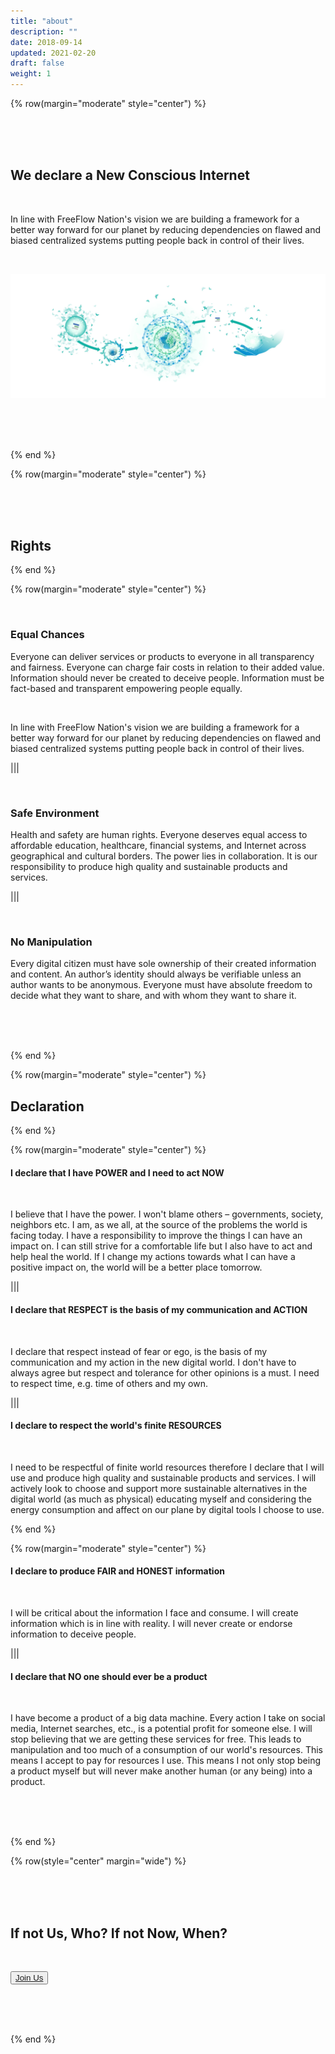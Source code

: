 ```yaml
---
title: "about"
description: ""
date: 2018-09-14
updated: 2021-02-20
draft: false
weight: 1
---
```


<!-- section 1 (step 1) -->

{% row(margin="moderate" style="center") %}

<br>
<br>
<br>

## We declare a New Conscious Internet

<br>

In line with FreeFlow Nation's vision we are building a framework for a better way forward for our planet by reducing dependencies on flawed and biased centralized systems putting people back in control of their lives.

<br>

![about_declaration](about_declaration.jpg)

<br>
<br>
<br>

{% end %}

<!-- section 2 (step 2) -->

{% row(margin="moderate" style="center") %}

<br>
<br>
<br>

## Rights

{% end %}

{% row(margin="moderate" style="center") %}

<br>

### Equal Chances

Everyone can deliver services or products to everyone in all transparency and fairness. Everyone can charge fair costs in relation to their added value. Information should never be created to deceive people. Information must be fact-based and transparent empowering people equally.

<br>

In line with FreeFlow Nation's vision we are building a framework for a better way forward for our planet by reducing dependencies on flawed and biased centralized systems putting people back in control of their lives.

|||

<br>

### Safe Environment

Health and safety are human rights. Everyone deserves equal access to affordable education, healthcare, financial systems, and Internet across geographical and cultural borders. The power lies in collaboration. It is our responsibility to produce high quality and sustainable products and services.

|||

<br>

### No Manipulation

Every digital citizen must have sole ownership of their created information and content. An author’s identity should always be verifiable unless an author wants to be anonymous. Everyone must have absolute freedom to decide what they want to share, and with whom they want to share it.

<br>
<br>
<br>

{% end %}

<!-- section 3 (step 3) -->

{% row(margin="moderate" style="center") %}

## Declaration

{% end %}

{% row(margin="moderate" style="center") %}

#### I declare that I have POWER and I need to act NOW

<br/>

I believe that I have the power.
I won't blame others – governments, society, neighbors etc.
I am, as we all, at the source of the problems the world is facing today.
I have a responsibility to improve the things I can have an impact on.
I can still strive for a comfortable life but I also have to act and help heal the world. If I change my actions towards what I can have a positive impact on, the world will be a better place tomorrow.

|||

#### I declare that RESPECT is the basis of my communication and ACTION

<br/>

I declare that respect instead of fear or ego, is the basis of my communication and my action in the new digital world.
I don't have to always agree but respect and tolerance for other opinions is a must.
I need to respect time, e.g. time of others and my own.

|||

#### I declare to respect the world's finite RESOURCES

<br/>

I need to be respectful of finite world resources therefore I declare that I will use and produce high quality and sustainable products and services.​​​​​​​ 
I will actively look to choose and support more sustainable alternatives in the digital world (as much as physical) educating myself and considering the energy consumption and affect on our plane by digital tools I choose to use.

{% end %}


{% row(margin="moderate" style="center") %}

#### I declare to produce FAIR and HONEST information

<br/>

I will be critical about the information I face and consume. 
I will create information which is in line with reality.
I will never create or endorse information to deceive people.

|||

#### I declare that NO one should ever be a product

<br/>

I have become a product of a big data machine. Every action I take on social media, Internet searches, etc., is a potential profit for someone else. 
I will stop believing that we are getting these services for free. This leads to manipulation and too much of a consumption of our world's resources.
This means I accept to pay for resources I use.
This means I not only stop being a product myself but will never make another human (or any being) into a product.

<br/>
<br/>
<br/>

{% end %}

<!-- section 3 (cta) -->

{% row(style="center" margin="wide") %}

<br>
<br>
<br>

## If not Us, Who? If not Now, When?

<br>

<button>[Join Us](mailto:info@threefold.io)</button>

<br>
<br>
<br>

{% end %}